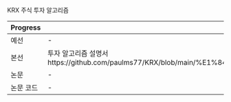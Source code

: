 KRX 주식 투자 알고리즘

|Progress|Source|
|---|---|
|예선|-|
|본선|투자 알고리즘 설명서https://github.com/paulms77/KRX/blob/main/%E1%84%90%E1%85%AE%E1%84%8C%E1%85%A1%E1%84%8B%E1%85%A1%E1%86%AF%E1%84%80%E1%85%A9%E1%84%85%E1%85%B5%E1%84%8C%E1%85%B3%E1%86%B7%E1%84%89%E1%85%A5%E1%86%AF%E1%84%86%E1%85%A7%E1%86%BC%E1%84%89%E1%85%A5_%E1%84%90%E1%85%B5%E1%86%B728_paul77ms.pdf|
|논문|-|
|논문 코드|-|
